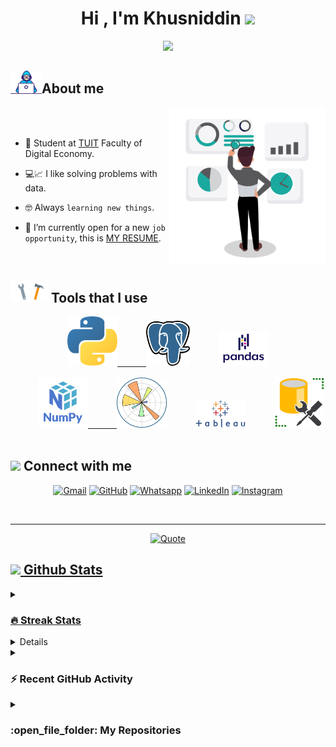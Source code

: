 <h1 align="center">Hi , I'm Khusniddin <img src="https://media.giphy.com/media/hvRJCLFzcasrR4ia7z/giphy.gif" width="35"></h1>
<p align="center">
  <a href="https://github.com/DenverCoder1/readme-typing-svg"><img src="https://readme-typing-svg.herokuapp.com?font=Time+New+Roman&color=%64e6f5&size=36&center=true&vCenter=true&width=600&height=100&lines=Data+analyst;Data+scientist;Digital+Economy+Student;Always+learning+new+things"></a>
</p>

## <picture><img src="https://github.com/hjuraev31/hjuraev31/blob/main/src/about.png?raw=true" width = 50px></picture>About me
	
<picture> <img align="right" src="https://github.com/hjuraev31/hjuraev31/blob/main/src/ds.gif?raw=true" width = 250px></picture>

<br><br>

- :school: Student at [TUIT](https://tuit.uz) Faculty of Digital Economy.<span><p></p></span>
- :computer::chart_with_upwards_trend: I like solving problems with data.<span><p></p></span>
- :nerd_face: Always `learning new things`.<span><p></p></span>
- :page_with_curl: I’m currently open for a new `job opportunity`, this is [MY RESUME](sd).
<br>


## <picture> <img src="https://github.com/hjuraev31/hjuraev31/blob/main/src/hw.gif?raw=true" width=60> </picture>Tools that I use

<p align="center">
	&emsp;&emsp;&emsp;<a href=""><img img src="https://github.com/hjuraev31/hjuraev31/blob/main/src/python.png?raw=true" width="80px" alt="python"/>&emsp;&emsp;&emsp;
	<a href=""><img img src="https://github.com/hjuraev31/hjuraev31/blob/main/src/pgsql.png?raw=false" width="70px" alt="pgsql"/></a>&emsp;&emsp;&emsp;
	<a href=""><img img src="https://github.com/hjuraev31/hjuraev31/blob/main/src/pandas.png?raw=true" width="80px" alt="pandas"/></a>&emsp;&emsp;&emsp;
</p>
<p align="center">
	&emsp;&emsp;&emsp;<a href=""><img img src="https://github.com/hjuraev31/hjuraev31/blob/main/src/numpy.png?raw=true" width="80px" alt="numpy"/>&emsp;&emsp;&emsp;
	<a href=""><img img src="https://github.com/hjuraev31/hjuraev31/blob/main/src/matplotlib.png?raw=true" width="80px" alt="matplotlib"/></a>&emsp;&emsp;&emsp;
	<a href=""><img img src="https://github.com/hjuraev31/hjuraev31/blob/main/src/tableau.png?raw=true" width="80px" alt="tableau"/></a>&emsp;&emsp;&emsp;
	<a href=""><img img src="https://github.com/hjuraev31/hjuraev31/blob/main/src/ssms.png?raw=true" width="80px" alt="tableau"/></a>&emsp;&emsp;&emsp;
</p>

## <picture> <img src="https://github.com/7oSkaaa/7oSkaaa/blob/main/Images/Connect-with-me.gif?raw=true" width="100px"> </picture> Connect with me
<p align="center">
	<a href="mailto:hjuraev31@gmail.com"><img img src="https://img.shields.io/badge/gmail-%23EA4335.svg?style=plastic&logo=gmail&logoColor=white" alt="Gmail"/></a>
	<a href="https://github.com/hjuraev31"><img src="https://img.shields.io/badge/github-%23181717.svg?style=plastic&logo=github&logoColor=white" alt="GitHub"/></a>
	<a href="https://wa.me/998881438003"><img src="https://img.shields.io/badge/whatsapp-%2325D366.svg?style=plastic&logo=whatsapp&logoColor=white" alt="Whatsapp"/></a>
	<a href="https://www.linkedin.com/in/khusniddin-juraev-60b18023b/"><img src="https://img.shields.io/badge/linkedin-%230A66C2.svg?style=plastic&logo=linkedin&logoColor=white" alt="LinkedIn"/></a>
	<a href="https://www.instagram.com/khusniddinjuraev_da/"><img src="https://img.shields.io/badge/instagram-%23E4405F.svg?style=plastic&logo=instagram&logoColor=white" alt="Instagram"/></a>
</p>
<br> 

---

<p align = "center">
	<a href="https://github.com/piyushsuthar/github-readme-quotes"> <img alt = "Quote" src="https://quotes-github-readme.vercel.app/api?type=horizontal&theme=tokyonight&animation=grow_out_in&quoteCategory=programming">
</p>

## <picture> <img src = "https://github.com/7oSkaaa/7oSkaaa/blob/main/Images/Statistics.gif?raw=true" width = 50px>  </picture> Github Stats

<details><summary><h3> 🔥 Streak Stats</h3></summary>

----	

<p align="center"><img src="https://github-readme-streak-stats.herokuapp.com/?user=hjuraev31&theme=tokyonight_duo" alt="hjuraev31" /></p>

</details>
  
<details><summary><h3>💻 GitHub Profile Stats</h3></summary>

----
	
<p align="center">
    <a href="https://github.com/anuraghazra/github-readme-stats">
	    <img alt="hjuraev31's Github Stats" src="https://github-readme-stats.vercel.app/api?username=hjuraev31&show_icons=true&count_private=true&locale=en&theme=tokyonight&layout=compact" height="230px"/></a>
	  <img src="https://github-readme-stats.vercel.app/api/top-langs?username=hjuraev31&langs_count=10&show_icons=true&locale=en&theme=tokyonight" alt="hjuraev31" height="230px"/>
<br/>

  <b>Note:</b> Top languages is only a metric of the languages my public code consists of and doesn't reflect experience or skill level.
  </p>
</details>

<details><summary><h3>⚡ Recent GitHub Activity</h3></summary>

----
	
[![hjuraev31's github activity graph](https://github-readme-activity-graph.cyclic.app/graph?username=hjuraev31&theme=github)](https://github.com/hjuraev31/github-readme-activity-graph)

 
</details>

	
<details><summary><h3> :open_file_folder: My Repositories </h3></summary>

----
	
<div>
  <p align="center">
	<a href="https://github.com/hjuraev31/amazon_sentiment_analysis">
      		<img src="https://github-readme-stats.vercel.app/api/pin/?username=hjuraev31&repo=amazon_sentiment_analysis&theme=tokyonight" alt="GitHub Stats" />
    	</a>
	<a href="https://github.com/hjuraev31/khhh">
      		<img src="https://github-readme-stats.vercel.app/api/pin/?username=hjuraev31&repo=khhh&theme=tokyonight" alt="GitHub Stats" />
    	</a>
	<a href="https://github.com/hjuraev31/foodMagistral">
      		<img src="https://github-readme-stats.vercel.app/api/pin/?username=hjuraev31&repo=foodMagistral&theme=tokyonight" alt="GitHub Stats" />
    	</a>
	<a href="https://github.com/hjuraev31/store_management">
      		<img src="https://github-readme-stats.vercel.app/api/pin/?username=hjuraev31&repo=store_management&theme=tokyonight" alt="GitHub Stats" />
    	</a>
	<a href="https://github.com/hjuraev31/loan_prediction">
      		<img src="https://github-readme-stats.vercel.app/api/pin/?username=hjuraev31&repo=loan_prediction&theme=tokyonight" alt="GitHub Stats" />
    	</a>
	<a href="https://github.com/hjuraev31/ml_algorithms_from_scratch">
      		<img src="https://github-readme-stats.vercel.app/api/pin/?username=hjuraev31&repo=ml_algorithms_from_scratch&theme=tokyonight" alt="GitHub Stats" />
    	</a>
	
  </p>
</div>
</details>

